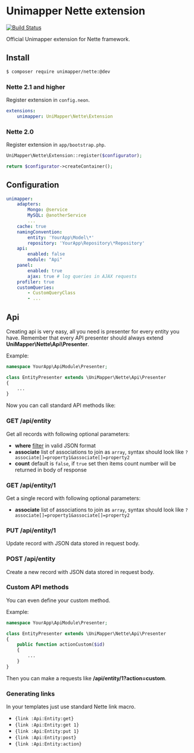 Unimapper Nette extension
=========================

[![Build Status](https://secure.travis-ci.org/unimapper/nette.png?branch=master)](http://travis-ci.org/unimapper/nette)

Official Unimapper extension for Nette framework.

## Install

```sh
$ composer require unimapper/nette:@dev
```

### Nette 2.1 and higher

Register extension in `config.neon`.

```yml
extensions:
    unimapper: UniMapper\Nette\Extension
```

### Nette 2.0

Register extension in `app/bootstrap.php`.

```php
UniMapper\Nette\Extension::register($configurator);

return $configurator->createContainer();
```

## Configuration

```yml
unimapper:
    adapters:
        Mongo: @service
        MySQL: @anotherService
        ...
    cache: true
    namingConvention:
        entity: 'YourApp\Model\*'
        repository: 'YourApp\Repository\*Repository'
    api:
        enabled: false
        module: "Api"
    panel:
        enabled: true
        ajax: true # log queries in AJAX requests
    profiler: true
    customQueries:
        - CustomQueryClass
        - ...
```

## Api

Creating api is very easy, all you need is presenter for every entity you have. Remember that every API presenter should always extend **UniMapper\Nette\Api\Presenter**.

Example:
```php
namespace YourApp\ApiModule\Presenter;

class EntityPresenter extends \UniMapper\Nette\Api\Presenter
{
    ...
}
```

Now you can call standard API methods like:
### GET /api/entity
Get all records with following optional parameters:
- **where** [filter](http://unimapper.github.io/docs/reference/repository/#filtering-data) in valid JSON format
- **associate** list of associations to join as `array`, syntax should look like `?associate[]=property1&associate[]=property2`
- **count** default is `false`, if `true` set then items count number will be returned in body of response

### GET /api/entity/1
Get a single record with following optional parameters:
- **associate** list of associations to join as `array`, syntax should look like `?associate[]=property1&associate[]=property2`

### PUT /api/entity/1
Update record with JSON data stored in request body.

### POST /api/entity
Create a new record with JSON data stored in request body.

### Custom API methods
You can even define your custom method.

Example:
```php
namespace YourApp\ApiModule\Presenter;

class EntityPresenter extends \UniMapper\Nette\Api\Presenter
{
    public function actionCustom($id)
    {
        ...
    }
}
```
Then you can make a requests like **/api/entity/1?action=custom**.

### Generating links
In your templates just use standard Nette link macro.

- `{link :Api:Entity:get}`
- `{link :Api:Entity:get 1}`
- `{link :Api:Entity:put 1}`
- `{link :Api:Entity:post}`
- `{link :Api:Entity:action}`